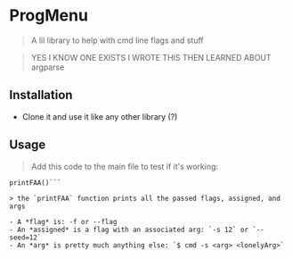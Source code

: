 # ProgMenu

> A lil library to help with cmd line flags and stuff

> YES I KNOW ONE EXISTS I WROTE THIS THEN LEARNED ABOUT argparse

## Installation

- Clone it and use it like any other library (?)

## Usage

> Add this code to the main file to test if it's working:

```from progMenu import printFAA
printFAA()```

> the `printFAA` function prints all the passed flags, assigned, and args

- A *flag* is: -f or --flag
- An *assigned* is a flag with an associated arg: `-s 12` or `--seed=12`
- An *arg* is pretty much anything else: `$ cmd -s <arg> <lonelyArg>`
